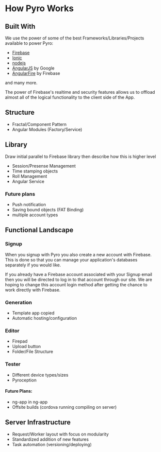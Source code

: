 # How Pyro Works


## Built With

We use the power of some of the best Frameworks/Libraries/Projects available to power Pyro:

* [Firebase](http://firebase.com)
* [Ionic](http://ionicframework.com)
* [nodejs]()
* [AngularJS](http://angularjs.org) by Google
* [AngularFire]() by Firebase

and many more.

The power of Firebase's realtime and security features allows us to offload almost all of the logical functionality to the client side of the App.

## Structure

* Fractal/Component Pattern
* Angular Modules (Factory/Service)

## Library

Draw initial parallel to Firebase library then describe how this is higher level

* Session/Presense Management
* Time stamping objects
* Roll Management
* Angular Service

### Future plans
* Push notification
* Saving bound objects (FAT Binding)
* multiple account types

## Functional Landscape

### Signup

When you signup with Pyro you also create a new account with Firebase. This is done so that you can manage your application's databases separately if you would like.

If you already have a Firebase account associated with your Signup email then you will be directed to log in to that account through our site. We are hoping to change this account login method after getting the chance to work directly with Firebase.

### Generation

* Template app copied
* Automatic hosting/configuration

### Editor

* Firepad
* Upload button
* Folder/File Structure

### Tester

* Different device types/sizes
* Pyroception

#### Future Plans:
* ng-app in ng-app
* Offsite builds (cordova running compiling on server)

## Server Infrastructure

* Request/Worker layout with focus on modularity
* Standardized addition of new features
* Task automation (versioning/deploying)
